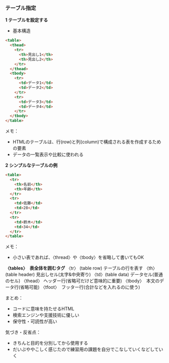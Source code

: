 ### テーブル指定

**1 テーブルを設定する**
- 基本構造
```html
<table>
  <thead>
    <tr>
      <th>見出し1</th>
      <th>見出し2</th>
    </tr>
  </thead>
  <tbody>
    <tr>
      <td>データ1</td>
      <td>データ2</td>
    </tr>
    <tr>
      <td>データ3</td>
      <td>データ4</td>
    </tr>
  </tbody>
</table>
```

メモ：
- HTMLのテーブルは、行(row)と列(column)で構成される表を作成するための要素
- データの一覧表示や比較に使われる


**2 シンプルなテーブルの例**

```html
<table>
  <tr>
    <th>名前</th>
    <th>年齢</th>
  </tr>
  <tr>
    <td>佐藤</td>
    <td>28</td>
  </tr>
  <tr>
    <td>鈴木</td>
    <td>34</td>
  </tr>
</table>
```

メモ：
- 小さい表であれば、〈thread〉や〈tbody〉を省略して書いてもOK


**〈tables〉　表全体を囲むタグ**
〈tr〉 (table row)  テーブルの行を表す
〈th〉(table header)  見出しセル(太字&中央寄り)
〈td〉(table data)  データセル(普通のセル)
〈thead〉  ヘッダー行(省略可だけど意味的に重要)
〈tbody〉　本文のデータ行(省略可能)
〈tfoot〉　フッター行(合計などを入れるのに使う)


まとめ：
- コードに意味を持たせるHTML
- 検索エンジンや支援技術に優しい
- 保守性・可読性が高い


気づき・反省点：
- きちんと目的を分別してから使用する
- だいぶややこしく感じたので練習用の課題を自分でこなしていくなどしていく